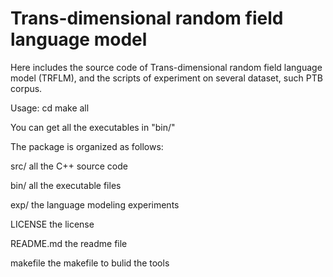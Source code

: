 Trans-dimensional random field language model
======================================
Here includes the source code of Trans-dimensional random field language model (TRFLM), and the scripts of experiment on several dataset, such PTB corpus.

Usage:
cd <the root dir>
make all

You can get all the executables in "bin/"


The package is organized as follows:

  src/ 	all the C++ source code

  bin/	all the executable files

  exp/	the language modeling experiments

  LICENSE	the license

  README.md	the readme file

  makefile	the makefile to bulid the tools

